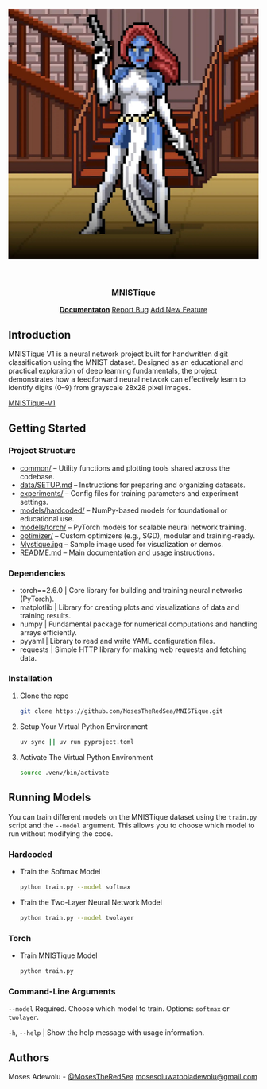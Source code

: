 
![MNISTique Logo](https://github.com/MosesTheRedSea/MNISTique/blob/main/Mystique.jpg)

<!-- PROJECT LOGO -->
<br />
<p align="center">
  <h3 align="center">MNISTique</h3>
  <p align="center">
    <a href="https://github.com/catiaspsilva/README-template/blob/main/images/docs.txt"><strong>Documentaton</strong></a>
    <a href="https://github.com/catiaspsilva/README-template/issues">Report Bug</a>
    <a href="https://github.com/catiaspsilva/README-template/issues">Add New Feature</a>
  </p>
</p>

<!-- ABOUT THE PROJECT -->
## Introduction

MNISTique V1 is a neural network project built for handwritten digit classification using the MNIST dataset. Designed as an educational and practical exploration of deep learning fundamentals, the project demonstrates how a feedforward neural network can effectively learn to identify digits (0–9) from grayscale 28x28 pixel images.

[MNISTique-V1](https://github.com/MosesTheRedSea/MNISTique)

<!-- GETTING STARTED -->
## Getting Started


### Project Structure
- [common/](./common) – Utility functions and plotting tools shared across the codebase.
- [data/SETUP.md](./data/SETUP.md) – Instructions for preparing and organizing datasets.
- [experiments/](./experiments) – Config files for training parameters and experiment settings.
- [models/hardcoded/](./models/hardcoded) – NumPy-based models for foundational or educational use.
- [models/torch/](./models/torch) – PyTorch models for scalable neural network training.
- [optimizer/](./optimizer) – Custom optimizers (e.g., SGD), modular and training-ready.
- [Mystique.jpg](./Mystique.jpg) – Sample image used for visualization or demos.
- [README.md](./README.md) – Main documentation and usage instructions.

### Dependencies

- torch==2.6.0 | Core library for building and training neural networks (PyTorch).
- matplotlib | Library for creating plots and visualizations of data and training results.
- numpy | Fundamental package for numerical computations and handling arrays efficiently.
- pyyaml | Library to read and write YAML configuration files.
- requests | Simple HTTP library for making web requests and fetching data.

### Installation

1. Clone the repo
   ```sh
   git clone https://github.com/MosesTheRedSea/MNISTique.git
   ```
   
2. Setup Your Virtual Python Environment
   ```sh
   uv sync || uv run pyproject.toml
   ```
3. Activate The Virtual Python Environment
   ```sh
   source .venv/bin/activate
   ```

<!-- USAGE EXAMPLES -->
## Running Models

You can train different models on the MNISTique dataset using the <code>train.py</code> script and the <code>--model</code> argument. This allows you to choose which model to run without modifying the code.

### Hardcoded
- Train the Softmax Model
  ```sh
  python train.py --model softmax
  ```

- Train the Two-Layer Neural Network Model
  ```sh
  python train.py --model twolayer
  ```
  
### Torch

- Train MNISTique Model
  ```sh
  python train.py 
  ```
### Command-Line Arguments

`--model` Required. Choose which model to train. Options: `softmax` or `twolayer`.

`-h`, `--help` | Show the help message with usage information.

<!-- Authors -->
## Authors
Moses Adewolu - [@MosesTheRedSea](https://twitter.com/MosesTheRedSea) [mosesoluwatobiadewolu@gmail.com](mosesoluwatobiadewolu@gmail.com)
